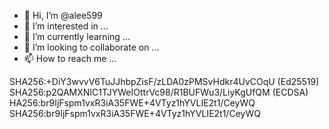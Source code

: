 - 👋 Hi, I’m @alee599
- 👀 I’m interested in ...
- 🌱 I’m currently learning ...
- 💞️ I’m looking to collaborate on ...
- 📫 How to reach me ...

<!---
alee599/alee599 is a ✨ special ✨ repository because its `README.md` (this file) appears on your GitHub profile.
You can click the Preview link to take a look at your changes.
--->
SHA256:+DiY3wvvV6TuJJhbpZisF/zLDA0zPMSvHdkr4UvCOqU (Ed25519)
SHA256:p2QAMXNIC1TJYWeIOttrVc98/R1BUFWu3/LiyKgUfQM (ECDSA)
HA256:br9IjFspm1vxR3iA35FWE+4VTyz1hYVLIE2t1/CeyWQ 
SHA256:br9IjFspm1vxR3iA35FWE+4VTyz1hYVLIE2t1/CeyWQ
